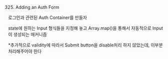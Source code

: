 325. Adding an Auth Form

로그인과 관련된 Auth Container를 만들자

state에 원하는 Input 형식들을 지정해 놓고
Array.map()을 통해서 자동적으로 Input이 생성되는 매커니즘

*추가적으로 validity에 따라서 Submit button을 disable처리 하지 않았는데, 이부분 처리해주어야 한다